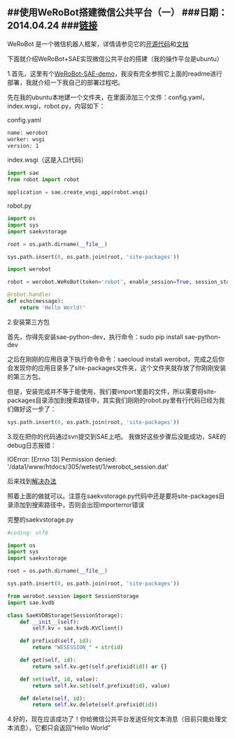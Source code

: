 ##使用WeRoBot搭建微信公共平台（一）
###日期：2014.04.24
###[链接](http://1.sukai.sinaapp.com/?p=92)
----
WeRoBot 是一个微信机器人框架，详情请参见它的[开源代码](https://github.com/whtsky/WeRoBot)和[文档](http://werobot.readthedocs.org/en/latest/)

下面就介绍WeRoBot+SAE实现微信公共平台的搭建（我的操作平台是ubuntu）

1.首先，这里有个[WeRoBot-SAE-demo](https://github.com/whtsky/WeRoBot-SAE-demo)，我没有完全参照它上面的readme进行部署，我就介绍一下我自己的部署过程吧。

先在我的ubuntu本地建一个文件夹，在里面添加三个文件：config.yaml，index.wsgi，robot.py，内容如下：

config.yaml
```bash
name: werobot
worker: wsgi
version: 1
```

index.wsgi（这是入口代码）
```python
import sae
from robot import robot

application = sae.create_wsgi_app(robot.wsgi)
```

robot.py
```python
import os
import sys
import saekvstorage

root = os.path.dirname(__file__)

sys.path.insert(0, os.path.join(root, 'site-packages'))

import werobot

robot = werobot.WeRoBot(token='robot', enable_session=True, session_storage=saekvstorage.SaeKVDBStorage())

@robot.handler
def echo(message):
    return 'Hello World!'
```

2.安装第三方包

首先，你得先安装sae-python-dev，执行命令：sudo pip install sae-python-dev

之后在刚刚的应用目录下执行命令命令：saecloud install werobot，完成之后你会发现你的应用目录多了site-packages文件夹，这个文件夹就存放了你刚刚安装的第三方包。

但是，安装完成并不等于能使用，我们要import里面的文件，所以需要将site-packages目录添加到搜索路径中，其实我们刚刚的robot.py里有行代码已经为我们做好这一步了：

```python
sys.path.insert(0, os.path.join(root, 'site-packages'))
```
3.现在把你的代码通过svn提交到SAE上吧。 我做好这些步骤后没能成功，SAE的debug日志报错：

IOError: [Errno 13] Permission denied: '/data1/www/htdocs/305/wetest/1/werobot_session.dat'

后来找到[解决办法](https://github.com/whtsky/WeRoBot/issues/44)

照着上面的做就可以。注意在saekvstorage.py代码中还是要将site-packages目录添加到搜索路径中，否则会出现importerror错误

完整的saekvstorage.py

```python
#coding: utf8

import os
import sys
import saekvstorage

root = os.path.dirname(__file__)

sys.path.insert(0, os.path.join(root, 'site-packages'))

from werobot.session import SessionStorage
import sae.kvdb

class SaeKVDBStorage(SessionStorage):
    def __init__(self):
        self.kv = sae.kvdb.KVClient()

    def prefixid(self, id):
        return "WESESSION_" + str(id)

    def get(self, id):
        return self.kv.get(self.prefixid(id)) or {}

    def set(self, id, value):
        return self.kv.set(self.prefixid(id), value)

    def delete(self, id):
        return self.kv.delete(self.prefixid(id))
```
4.好的，现在应该成功了！你给微信公共平台发送任何文本消息（目前只能处理文本消息），它都只会返回“Hello World”
